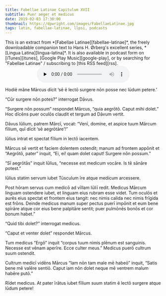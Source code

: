 ```yaml
---
title: Fabellae Latinae Capitulum XVII
subtitle: Puer aeger et medicus
date: 2019-02-03 17:30:00
thumbnail: https://dpwright.com/images/FabellaeLatinae.jpg
tags: latin, fabellae-latinae, llpsi, podcasts
---
```


<div class="sidenote">This is an extract from *[Fabellae
Latinae][fabellae-latinae]*, the freely downloadable companion text to Hans H.
Ørberg's excellent series, *[Lingua Latina][lingua-latina]*.  It is also
available in podcast form on [iTunes][itunes], [Google Play
Music][google-play], or by searching for "Fabellae Latinae" / subscribing to
[this RSS feed][rss].</div>

<center>
<audio controls preload="none">
  <source src="https://s3.amazonaws.com/fabellaelatinae/capitula/17-PuerAegerEtMedicus.mp3" type="audio/mpeg" />
</audio>
</center>

Hodiē māne Mārcus dīcit ‘sē ē lectō surgere nōn posse nec lūdum petere.’

“Cūr surgere nōn potes?” interrogat Dāvus.

“Surgere nōn possum” respondet Mārcus, “quia aegrōtō. Caput mihi dolet.” Hoc
dīcēns puer oculōs claudit et tergum ad Dāvum vertit.

Dāvus Iūlium, patrem Mārcī, vocat: “Venī, domine, et aspice tuum Mārcum fīlium,
quī dīcit ‘sē aegrōtāre’!”

Iūlius intrat et spectat fīlium in lectō iacentem.

Mārcus sē vertit et faciem dolentem ostendit; manum ad frontem appōnit et
“Aegrōtō, pater” inquit, “Ei, ei! quam dolet caput! Surgere nōn possum.”

“Sī aegrōtās” inquit Iūlius, “necesse est medicum vocāre. Is tē sānāre potest.”

Iūlius statim servum iubet Tūsculum īre atque medicum arcessere.

Post hōram servus cum medicō ad vīllam Iūliī redit. Medicus Mārcum linguam
ostendere iubet, et linguam eius rubram esse videt. Tum oculōs et aurēs eius
spectat et frontem eius tangit: nec nimis calida nec nimis frīgida est frōns.
Deinde medicus manum super pectus puerī impōnit et eum bene spīrāre atque cor
eius bene palpitāre sentit; puer pulmōnēs bonōs et cor bonum habet.”

“Quid tibi dolet?” interrogat medicus.

“Caput et venter dolet” respondet Mārcus.

Tum medicus “Ergō” inquit “corpus tuum nimis plēnum est sanguinis. Necesse est
vēnam aperīre. Ecce culter meus.” Medicus puerō cultrum suum ostendit.

Cultrum medicī vidēns Mārcus “Iam nōn tam male mē habeō” inquit, “Satis bene mē
valēre sentiō. Caput iam nōn dolet neque mē ventrem malum habēre putō.”

Rīdet medicus. At pater īrātus iubet fīlium suum statim ē lectō surgere atque
lūdum petere!

[fabellae-latinae]: https://www.hackettpublishing.com/pdfs/FabellaeLatinae_2016_HansOrberg.pdf
[lingua-latina]: https://www.hackettpublishing.com/lingua-latina-per-se-illustrata-series
[itunes]: https://itunes.apple.com/us/podcast/fabellae-latinae/id1439859681
[google-play]: https://play.google.com/music/m/Iejungfyafunuhg4ehuhrfjerdq?t=Fabellae_Latinae
[rss]: https://s3.amazonaws.com/fabellaelatinae/feed.rss
